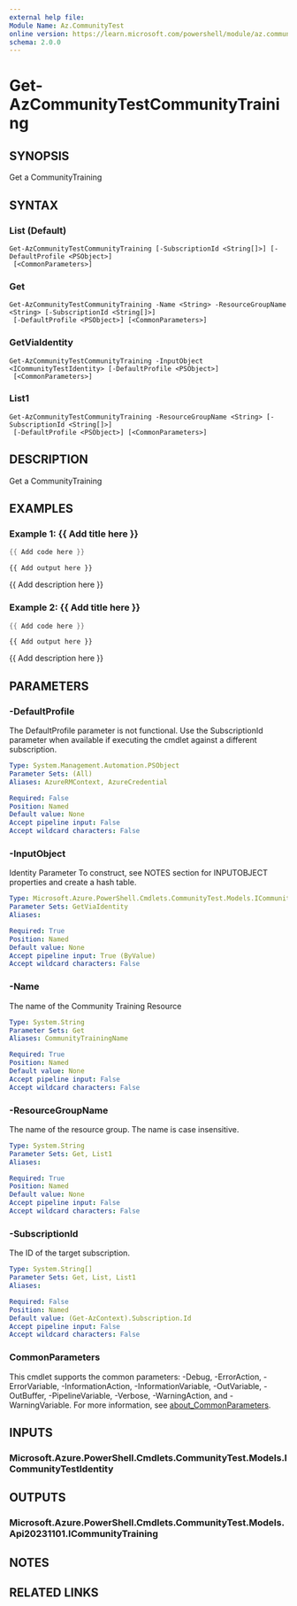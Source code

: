 ```yaml
---
external help file:
Module Name: Az.CommunityTest
online version: https://learn.microsoft.com/powershell/module/az.communitytest/get-azcommunitytestcommunitytraining
schema: 2.0.0
---
```


# Get-AzCommunityTestCommunityTraining

## SYNOPSIS
Get a CommunityTraining

## SYNTAX

### List (Default)
```
Get-AzCommunityTestCommunityTraining [-SubscriptionId <String[]>] [-DefaultProfile <PSObject>]
 [<CommonParameters>]
```

### Get
```
Get-AzCommunityTestCommunityTraining -Name <String> -ResourceGroupName <String> [-SubscriptionId <String[]>]
 [-DefaultProfile <PSObject>] [<CommonParameters>]
```

### GetViaIdentity
```
Get-AzCommunityTestCommunityTraining -InputObject <ICommunityTestIdentity> [-DefaultProfile <PSObject>]
 [<CommonParameters>]
```

### List1
```
Get-AzCommunityTestCommunityTraining -ResourceGroupName <String> [-SubscriptionId <String[]>]
 [-DefaultProfile <PSObject>] [<CommonParameters>]
```

## DESCRIPTION
Get a CommunityTraining

## EXAMPLES

### Example 1: {{ Add title here }}
```powershell
{{ Add code here }}
```

```output
{{ Add output here }}
```

{{ Add description here }}

### Example 2: {{ Add title here }}
```powershell
{{ Add code here }}
```

```output
{{ Add output here }}
```

{{ Add description here }}

## PARAMETERS

### -DefaultProfile
The DefaultProfile parameter is not functional.
Use the SubscriptionId parameter when available if executing the cmdlet against a different subscription.

```yaml
Type: System.Management.Automation.PSObject
Parameter Sets: (All)
Aliases: AzureRMContext, AzureCredential

Required: False
Position: Named
Default value: None
Accept pipeline input: False
Accept wildcard characters: False
```

### -InputObject
Identity Parameter
To construct, see NOTES section for INPUTOBJECT properties and create a hash table.

```yaml
Type: Microsoft.Azure.PowerShell.Cmdlets.CommunityTest.Models.ICommunityTestIdentity
Parameter Sets: GetViaIdentity
Aliases:

Required: True
Position: Named
Default value: None
Accept pipeline input: True (ByValue)
Accept wildcard characters: False
```

### -Name
The name of the Community Training Resource

```yaml
Type: System.String
Parameter Sets: Get
Aliases: CommunityTrainingName

Required: True
Position: Named
Default value: None
Accept pipeline input: False
Accept wildcard characters: False
```

### -ResourceGroupName
The name of the resource group.
The name is case insensitive.

```yaml
Type: System.String
Parameter Sets: Get, List1
Aliases:

Required: True
Position: Named
Default value: None
Accept pipeline input: False
Accept wildcard characters: False
```

### -SubscriptionId
The ID of the target subscription.

```yaml
Type: System.String[]
Parameter Sets: Get, List, List1
Aliases:

Required: False
Position: Named
Default value: (Get-AzContext).Subscription.Id
Accept pipeline input: False
Accept wildcard characters: False
```

### CommonParameters
This cmdlet supports the common parameters: -Debug, -ErrorAction, -ErrorVariable, -InformationAction, -InformationVariable, -OutVariable, -OutBuffer, -PipelineVariable, -Verbose, -WarningAction, and -WarningVariable. For more information, see [about_CommonParameters](http://go.microsoft.com/fwlink/?LinkID=113216).

## INPUTS

### Microsoft.Azure.PowerShell.Cmdlets.CommunityTest.Models.ICommunityTestIdentity

## OUTPUTS

### Microsoft.Azure.PowerShell.Cmdlets.CommunityTest.Models.Api20231101.ICommunityTraining

## NOTES

## RELATED LINKS

